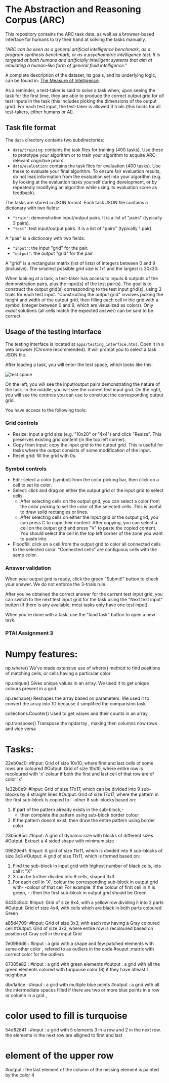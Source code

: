 # The Abstraction and Reasoning Corpus (ARC)

This repository contains the ARC task data, as well as a browser-based interface for humans to try their hand at solving the tasks manually.

*"ARC can be seen as a general artificial intelligence benchmark, as a program synthesis benchmark, or as a psychometric intelligence test. It is targeted at both humans and artificially intelligent systems that aim at emulating a human-like form of general fluid intelligence."*

A complete description of the dataset, its goals, and its underlying logic, can be found in: [The Measure of Intelligence](https://arxiv.org/abs/1911.01547).

As a reminder, a test-taker is said to solve a task when, upon seeing the task for the first time, they are able to produce the correct output grid for *all* test inputs in the task (this includes picking the dimensions of the output grid). For each test input, the test-taker is allowed 3 trials (this holds for all test-takers, either humans or AI).


## Task file format

The `data` directory contains two subdirectories:

- `data/training`: contains the task files for training (400 tasks). Use these to prototype your algorithm or to train your algorithm to acquire ARC-relevant cognitive priors.
- `data/evaluation`: contains the task files for evaluation (400 tasks). Use these to evaluate your final algorithm. To ensure fair evaluation results, do not leak information from the evaluation set into your algorithm (e.g. by looking at the evaluation tasks yourself during development, or by repeatedly modifying an algorithm while using its evaluation score as feedback).

The tasks are stored in JSON format. Each task JSON file contains a dictionary with two fields:

- `"train"`: demonstration input/output pairs. It is a list of "pairs" (typically 3 pairs).
- `"test"`: test input/output pairs. It is a list of "pairs" (typically 1 pair).

A "pair" is a dictionary with two fields:

- `"input"`: the input "grid" for the pair.
- `"output"`: the output "grid" for the pair.

A "grid" is a rectangular matrix (list of lists) of integers between 0 and 9 (inclusive). The smallest possible grid size is 1x1 and the largest is 30x30.

When looking at a task, a test-taker has access to inputs & outputs of the demonstration pairs, plus the input(s) of the test pair(s). The goal is to construct the output grid(s) corresponding to the test input grid(s), using 3 trials for each test input. "Constructing the output grid" involves picking the height and width of the output grid, then filling each cell in the grid with a symbol (integer between 0 and 9, which are visualized as colors). Only *exact* solutions (all cells match the expected answer) can be said to be correct.


## Usage of the testing interface

The testing interface is located at `apps/testing_interface.html`. Open it in a web browser (Chrome recommended). It will prompt you to select a task JSON file.

After loading a task, you will enter the test space, which looks like this:

![test space](https://arc-benchmark.s3.amazonaws.com/figs/arc_test_space.png)

On the left, you will see the input/output pairs demonstrating the nature of the task. In the middle, you will see the current test input grid. On the right, you will see the controls you can use to construct the corresponding output grid.

You have access to the following tools:

### Grid controls

- Resize: input a grid size (e.g. "10x20" or "4x4") and click "Resize". This preserves existing grid content (in the top left corner).
- Copy from input: copy the input grid to the output grid. This is useful for tasks where the output consists of some modification of the input.
- Reset grid: fill the grid with 0s.

### Symbol controls

- Edit: select a color (symbol) from the color picking bar, then click on a cell to set its color.
- Select: click and drag on either the output grid or the input grid to select cells.
    - After selecting cells on the output grid, you can select a color from the color picking to set the color of the selected cells. This is useful to draw solid rectangles or lines.
    - After selecting cells on either the input grid or the output grid, you can press C to copy their content. After copying, you can select a cell on the output grid and press "V" to paste the copied content. You should select the cell in the top left corner of the zone you want to paste into.
- Floodfill: click on a cell from the output grid to color all connected cells to the selected color. "Connected cells" are contiguous cells with the same color.

### Answer validation

When your output grid is ready, click the green "Submit!" button to check your answer. We do not enforce the 3-trials rule.

After you've obtained the correct answer for the current test input grid, you can switch to the next test input grid for the task using the "Next test input" button (if there is any available; most tasks only have one test input).

When you're done with a task, use the "load task" button to open a new task.

### PTAI Assignment 3

# Numpy features:
np.where()
We've made extensive use of where() method to find positions of matching cells, or cells having a particular color

np.unique()
 Gives unique values in an array. We used it to get unique colours present in a grid.
 
 np.reshape()
	Reshapes the array based on parameters. We used it to convert the array into 1D because it simplified the comparision task.
	
collections.Counter()
	Used to get values and their counts in an array.
	
np.transpose() 
 Transpose the npdarray , making then columns now rows and vice versa

# Tasks:
22eb0ac0:
#Input: Grid of size 10x10, where first and last cells of some rows are coloured
#Output: Grid of size 10x10, where entire row is recoloured with 'x' colour if both the first and last cell of that row are of color 'x'

1e32b0e9:
#Input: Grid of size 17x17, which can be divided into 9 sub-blocks by 4 straight lines
#Output: Grid of size 17x17, where the pattern in the first sub-block is copied to-
 -other 8 sub-blocks based on:
 1) If part of the pattern already exists in the sub-block,-
    - then complete the pattern using sub-block border colour
 2) If the pattern doesnt exist, then draw the entire pattern using border color 

23b5c85d:
#Input: A grid of dynamic size with blocks of different sizes
#Output: Extract a 4 sided shape with minimum size

09629e4f:
#Input: A grid of size 11x11, which is divided into 9 sub-blocks of size 3x3
#Output: A grid of size 11x11, which is formed based on:
 1) Find the sub-block in input grid with highest number of black cells,
      lets call it "X"
 2) X can be further divided into 9 cells, shaped 3x3
 3) For each cell in 'X', colour the corresponding sub-block in output grid with-
     -colour of that cell
   For example: if the colour of first cell in X is green, -
   -then the first sub-block in output grid should be Green

6430c8c4:
#Input: Grid of size 9x4, with a yellow row dividing it into 2 parts
#Output: Grid of size 4x4, with cells which are black in both parts coloured Green

a85d4709:
#Input: Grid of size 3x3, with each row having a Gray coloured cell
#Output: Grid of size 3x3, where entire row is recoloured based on position of Gray cell in the input Grid

7e0986d6 :
#input : a grid with a shape and few patched elements with some other color , refered to as outliers in the code
#ouput :matrix with correct color for the outliers

67385a82 :
#input : a grid with green elements
#output : a grid with all the green elements colored with turquoise color (8) if they have atleast 1 neighbour

dbc1a6ce :
#input : a grid with multiple blue points
#output :  a grid with all the intermediate spaces filled if there are two or more blue points in a row or column in a grid ,
#          color used to fill is turquoise

54d82841 :
#input : a grid with 5 elements 3 in a row and 2 in the next row. the elements in the next row are alligned to first and last
#        element of the upper row
#output : the last element of the column of the missing element is painted by the color 4


